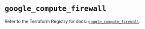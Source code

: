 # `google_compute_firewall`

Refer to the Terraform Registry for docs: [`google_compute_firewall`](https://registry.terraform.io/providers/hashicorp/google-beta/6.16.0/docs/resources/google_compute_firewall).
